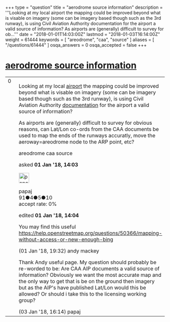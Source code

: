 +++
type = "question"
title = "aerodrome source information"
description = '''Looking at my local airport the mapping could be improved beyond what is visable on imagery (some can be imagery based though such as the 3rd runway), is using Civil Aviation Authority documentation for the airport a valid source of information? As airports are (generally) difficult to survey for ob...'''
date = "2018-01-01T14:03:00Z"
lastmod = "2018-01-03T16:14:00Z"
weight = 61444
keywords = [ "areodrome", "caa", "source" ]
aliases = [ "/questions/61444" ]
osqa_answers = 0
osqa_accepted = false
+++

<div class="headNormal">

# [aerodrome source information](/questions/61444/aerodrome-source-information)

</div>

<div id="main-body">

<div id="askform">

<table id="question-table" style="width:100%;">
<colgroup>
<col style="width: 50%" />
<col style="width: 50%" />
</colgroup>
<tbody>
<tr>
<td style="width: 30px; vertical-align: top"><div class="vote-buttons">
<span id="post-61444-upvote" class="ajax-command post-vote up" rel="nofollow" title="I like this post (click again to cancel)"> </span>
<div id="post-61444-score" class="post-score" title="current number of votes">
0
</div>
<span id="post-61444-downvote" class="ajax-command post-vote down" rel="nofollow" title="I dont like this post (click again to cancel)"> </span> <span id="favorite-mark" class="ajax-command favorite-mark" rel="nofollow" title="mark/unmark this question as favorite (click again to cancel)"> </span>
<div id="favorite-count" class="favorite-count">
&#10;</div>
</div></td>
<td><div id="item-right">
<div class="question-body">
<p>Looking at my local <a href="https://www.openstreetmap.org/node/26775288#map=16/51.3521/0.5031">airport</a> the mapping could be improved beyond what is visable on imagery (some can be imagery based though such as the 3rd runway), is using Civil Aviation Authority <a href="http://www.ead.eurocontrol.int/eadbasic/pamslight-3FCDC5B66CD6E99E1CC12FF14951F2CC/7FE5QZZF3FXUS/EN/Charts/AD/AIRAC/EG_AD_2_EGTO_2-1_en_2013-09-19.pdf">documentation</a> for the airport a valid source of information?</p>
<p>As airports are (generally) difficult to survey for obvious reasons, can Lat/Lon co-ords from the CAA documents be used to map the ends of the runways accuratly, move the aeroway=areodrome node to the ARP point, etc?</p>
</div>
<div id="question-tags" class="tags-container tags">
<span class="post-tag tag-link-areodrome" rel="tag" title="see questions tagged &#39;areodrome&#39;">areodrome</span> <span class="post-tag tag-link-caa" rel="tag" title="see questions tagged &#39;caa&#39;">caa</span> <span class="post-tag tag-link-source" rel="tag" title="see questions tagged &#39;source&#39;">source</span>
</div>
<div id="question-controls" class="post-controls">
&#10;</div>
<div class="post-update-info-container">
<div class="post-update-info post-update-info-user">
<p>asked <strong>01 Jan '18, 14:03</strong></p>
<img src="https://secure.gravatar.com/avatar/2c0ef9a8e9c4e296f4ab3b621277c41e?s=32&amp;d=identicon&amp;r=g" class="gravatar" width="32" height="32" alt="papaj&#39;s gravatar image" />
<p><span>papaj</span><br />
<span class="score" title="91 reputation points">91</span><span title="4 badges"><span class="badge1">●</span><span class="badgecount">4</span></span><span title="5 badges"><span class="silver">●</span><span class="badgecount">5</span></span><span title="10 badges"><span class="bronze">●</span><span class="badgecount">10</span></span><br />
<span class="accept_rate" title="Rate of the user&#39;s accepted answers">accept rate:</span> <span title="papaj has no accepted answers">0%</span></p>
</div>
<div class="post-update-info post-update-info-edited">
<p><span> edited <strong>01 Jan '18, 14:04</strong> </span></p>
</div>
</div>
<div id="comments-container-61444" class="comments-container">
<span id="61447"></span>
<div id="comment-61447" class="comment">
<div id="post-61447-score" class="comment-score">
&#10;</div>
<div class="comment-text">
<p>You may find this useful <a href="/questions/50366/mapping-without-access-or-new-enough-bing">https://help.openstreetmap.org/questions/50366/mapping-without-access-or-new-enough-bing</a></p>
</div>
<div id="comment-61447-info" class="comment-info">
<span class="comment-age">(01 Jan '18, 19:32)</span> <span class="comment-user userinfo">andy mackey</span>
</div>
</div>
<span id="61465"></span>
<div id="comment-61465" class="comment">
<div id="post-61465-score" class="comment-score">
&#10;</div>
<div class="comment-text">
<p>Thank Andy useful page. My question should probably be re-worded to be: Are CAA AIP documents a valid source of information? Obviously we want the most accurate map and the only way to get that is be on the ground then imagery but as the AIP's have published Lat/Lon would this be allowed? Or should i take this to the licensing working group?</p>
</div>
<div id="comment-61465-info" class="comment-info">
<span class="comment-age">(03 Jan '18, 16:14)</span> <span class="comment-user userinfo">papaj</span>
</div>
</div>
</div>
<div id="comment-tools-61444" class="comment-tools">
&#10;</div>
<div class="clear">
&#10;</div>
<div id="comment-61444-form-container" class="comment-form-container">
&#10;</div>
<div class="clear">
&#10;</div>
</div></td>
</tr>
</tbody>
</table>

</div>

</div>

